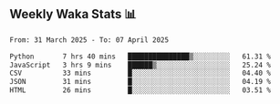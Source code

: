 ## Weekly Waka Stats 📊
<!--START_SECTION:waka-->

```txt
From: 31 March 2025 - To: 07 April 2025

Python       7 hrs 40 mins   ███████████████▒░░░░░░░░░   61.31 %
JavaScript   3 hrs 9 mins    ██████▒░░░░░░░░░░░░░░░░░░   25.24 %
CSV          33 mins         █░░░░░░░░░░░░░░░░░░░░░░░░   04.40 %
JSON         31 mins         █░░░░░░░░░░░░░░░░░░░░░░░░   04.19 %
HTML         26 mins         █░░░░░░░░░░░░░░░░░░░░░░░░   03.51 %
```

<!--END_SECTION:waka-->

<!--

Here are some ideas to get you started:

- 🔭 I’m currently working on (way to add branches committed on)
- 🌱 I’m currently learning Web Frameworks and Machine Learning! (Lisp, JS (react & angular), Python, and __)
- 💬 Ask me about ...
- 📫 How to reach me: 
- 😄 Pronouns: He/Him/His
- ⚡ Fun fact: ...

that-recsys-lab
-->
